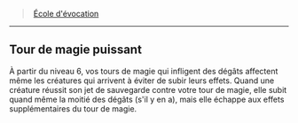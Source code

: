 ﻿---
!GenericItem
Name: Tour de magie puissant
Id: wizard_evocation_hd.md#tour-de-magie-puissant
ParentLink: wizard_evocation_hd.md#École-dévocation
ParentName: École d'évocation
NameLevel: 2
Attributes: {}
AttributesDictionary: >+
  {}

---
> [École d'évocation](hd_wizard_evocation.md)

---

## Tour de magie puissant

À partir du niveau 6, vos tours de magie qui infligent des dégâts affectent même les créatures qui arrivent à éviter de subir leurs effets. Quand une créature réussit son jet de sauvegarde contre votre tour de magie, elle subit quand même la moitié des dégâts (s'il y en a), mais elle échappe aux effets supplémentaires du tour de magie.

